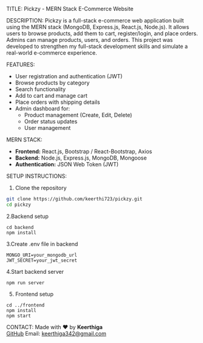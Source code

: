 TITLE:
Pickzy - MERN Stack E-Commerce Website

DESCRIPTION:
Pickzy is a full-stack e-commerce web application built using the MERN stack (MongoDB, Express.js, React.js, Node.js). It allows users to browse products, add them to cart, register/login, and place orders. Admins can manage products, users, and orders.
This project was developed to strengthen my full-stack development skills and simulate a real-world e-commerce experience.

FEATURES:

- User registration and authentication (JWT)
- Browse products by category
- Search functionality
- Add to cart and manage cart
- Place orders with shipping details
- Admin dashboard for:
  - Product management (Create, Edit, Delete)
  - Order status updates
  - User management

MERN STACK:

- **Frontend:** React.js, Bootstrap / React-Bootstrap, Axios  
- **Backend:** Node.js, Express.js, MongoDB, Mongoose  
- **Authentication:** JSON Web Token (JWT)


SETUP INSTRUCTIONS:

1. Clone the repository

```bash
git clone https://github.com/keerthi723/pickzy.git
cd pickzy
```
2.Backend setup
```
cd backend
npm install
```
3.Create .env file in backend
```
MONGO_URI=your_mongodb_url
JWT_SECRET=your_jwt_secret
```
4.Start backend server
```
npm run server
```
5. Frontend setup
```
cd ../frontend
npm install
npm start
```
CONTACT:
Made with ❤️ by **Keerthiga**  
[GitHub](https://github.com/keerthi723)
Email: keerthiga342@gmail.com  


